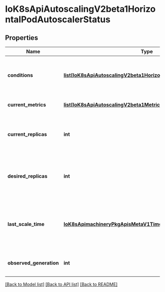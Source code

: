 # IoK8sApiAutoscalingV2beta1HorizontalPodAutoscalerStatus

## Properties
Name | Type | Description | Notes
------------ | ------------- | ------------- | -------------
**conditions** | [**list[IoK8sApiAutoscalingV2beta1HorizontalPodAutoscalerCondition]**](IoK8sApiAutoscalingV2beta1HorizontalPodAutoscalerCondition.md) | conditions is the set of conditions required for this autoscaler to scale its target, and indicates whether or not those conditions are met. | 
**current_metrics** | [**list[IoK8sApiAutoscalingV2beta1MetricStatus]**](IoK8sApiAutoscalingV2beta1MetricStatus.md) | currentMetrics is the last read state of the metrics used by this autoscaler. | [optional] 
**current_replicas** | **int** | currentReplicas is current number of replicas of pods managed by this autoscaler, as last seen by the autoscaler. | 
**desired_replicas** | **int** | desiredReplicas is the desired number of replicas of pods managed by this autoscaler, as last calculated by the autoscaler. | 
**last_scale_time** | [**IoK8sApimachineryPkgApisMetaV1Time**](IoK8sApimachineryPkgApisMetaV1Time.md) | lastScaleTime is the last time the HorizontalPodAutoscaler scaled the number of pods, used by the autoscaler to control how often the number of pods is changed. | [optional] 
**observed_generation** | **int** | observedGeneration is the most recent generation observed by this autoscaler. | [optional] 

[[Back to Model list]](../README.md#documentation-for-models) [[Back to API list]](../README.md#documentation-for-api-endpoints) [[Back to README]](../README.md)


